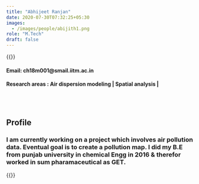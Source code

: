 ```yaml
---
title: "Abhijeet Ranjan"
date: 2020-07-30T07:32:25+05:30
images:
  - /images/people/abijith1.png
role: "M.Tech"
draft: false
---
```


{{<rawhtml>}} 
<div align="justify">
<h4>Email: ch18m001@smail.iitm.ac.in</h4>
<h4>Research areas : Air dispersion modeling | Spatial analysis |</h4><br>
</div>
<br>
<div>
	<h2>Profile</h2>
	<h3>
		I am currently working on a project which involves air pollution data. Eventual goal is to create a pollution map. I did my B.E from punjab university in chemical Engg in 2016 & therefor worked in sum pharamaceutical as GET.
	<br>
</div>

{{</rawhtml>}}